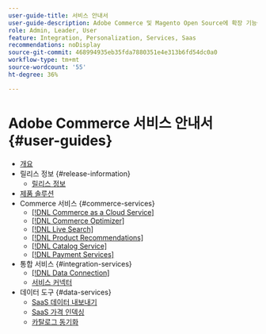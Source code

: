 ```yaml
---
user-guide-title: 서비스 안내서
user-guide-description: Adobe Commerce 및 Magento Open Source에 확장 기능을 제공하는 호스트 서비스에 대한 설명서 및 리소스입니다.
role: Admin, Leader, User
feature: Integration, Personalization, Services, Saas
recommendations: noDisplay
source-git-commit: 468994935eb35fda7880351e4e313b6fd54dc0a0
workflow-type: tm+mt
source-wordcount: '55'
ht-degree: 36%

---
```


# Adobe Commerce 서비스 안내서 {#user-guides}

- [개요](home.md)
- 릴리스 정보 {#release-information}
   - [릴리스 정보](/help/landing/release-notes-all.md)
- [제품 솔루션](product-solutions.md)
- Commerce 서비스 {#commerce-services}
   - [[!DNL Commerce as a Cloud Service]](https://experienceleague.adobe.com/ko/docs/commerce/cloud-service/overview)
   - [[!DNL Commerce Optimizer]](https://experienceleague.adobe.com/ko/docs/commerce/optimizer/overview)
   - [[!DNL Live Search]](https://experienceleague.adobe.com/docs/commerce/live-search/overview.html?lang=ko)
   - [[!DNL Product Recommendations]](https://experienceleague.adobe.com/docs/commerce/product-recommendations/guide-overview.html?lang=ko)
   - [[!DNL Catalog Service]](https://experienceleague.adobe.com/docs/commerce/catalog-service/guide-overview.html?lang=ko)
   - [[!DNL Payment Services]](https://experienceleague.adobe.com/docs/commerce/payment-services/guide-overview.html?lang=ko)
- 통합 서비스 {#integration-services}
   - [[!DNL Data Connection]](https://experienceleague.adobe.com/docs/commerce/data-connection/overview.html?lang=ko)
   - [서비스 커넥터](/help/landing/saas.md)
- 데이터 도구 {#data-services}
   - [SaaS 데이터 내보내기](https://experienceleague.adobe.com/docs/commerce/saas-data-export/overview.html?lang=ko)
   - [SaaS 가격 인덱싱](https://experienceleague.adobe.com/docs/commerce/price-indexer/price-indexing.html?lang=ko)
   - [카탈로그 동기화](/help/landing/catalog-sync.md)
